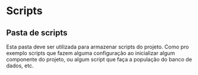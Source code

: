 # Scripts
## Pasta de scripts
Esta pasta deve ser utilizada para armazenar scripts do projeto. Como pro exemplo scripts que fazem alguma configuração ao inicializar algum componente do projeto, ou algum script que faça a população do banco de dados, etc.